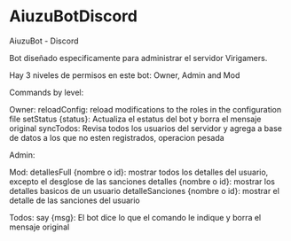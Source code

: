 # AiuzuBotDiscord
AiuzuBot - Discord

Bot diseñado especificamente para administrar el servidor Virigamers.

Hay 3 niveles de permisos en este bot: Owner, Admin and Mod

Commands by level:

Owner:
reloadConfig: reload modifications to the roles in the configuration file
setStatus {status}: Actualiza el estatus del bot y borra el mensaje original
syncTodos: Revisa todos los usuarios del servidor y agrega a base de datos a los que no esten registrados, operacion pesada

Admin:

Mod:
detallesFull {nombre o id}: mostrar todos los detalles del usuario, excepto el desglose de las sanciones
detalles {nombre o id}: mostrar los detalles basicos de un usuario
detalleSanciones {nombre o id}: mostrar el detalle de las sanciones del usuario

Todos:
say {msg}: El bot dice lo que el comando le indique y borra el mensaje original